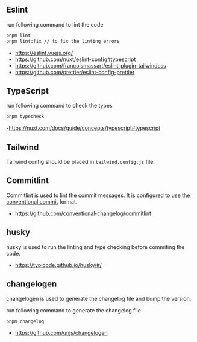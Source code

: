 ## Eslint

run following command to lint the code

```sh
pnpm lint
pnpm lint:fix // to fix the linting errors
```

- https://eslint.vuejs.org/
- https://github.com/nuxt/eslint-config#typescript
- https://github.com/francoismassart/eslint-plugin-tailwindcss
- https://github.com/prettier/eslint-config-prettier

## TypeScript

run following command to check the types

```sh
pnpm typecheck
```

-https://nuxt.com/docs/guide/concepts/typescript#typescript

## Tailwind

Tailwind config should be placed in `tailwind.config.js` file.

## Commitlint

Commitlint is used to lint the commit messages. It is configured to use the [conventional commit](https://www.conventionalcommits.org/en/v1.0.0/) format.

- https://github.com/conventional-changelog/commitlint

## husky

husky is used to run the linting and type checking before commiting the code.

- https://typicode.github.io/husky/#/

## changelogen

changelogen is used to generate the changelog file and bump the version.

run following command to generate the changelog file

```sh
pnpm changelog
```

- https://github.com/unjs/changelogen
